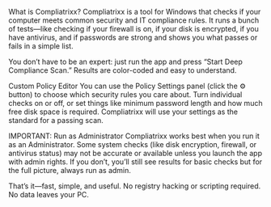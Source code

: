 What is Compliatrixx?
Compliatrixx is a tool for Windows that checks if your computer meets common security and IT compliance rules. It runs a bunch of tests—like checking if your firewall is on, if your disk is encrypted, if you have antivirus, and if passwords are strong and shows you what passes or fails in a simple list.

You don’t have to be an expert: just run the app and press “Start Deep Compliance Scan.” Results are color-coded and easy to understand.

Custom Policy Editor
You can use the Policy Settings panel (click the ⚙️ button) to choose which security rules you care about.
Turn individual checks on or off, or set things like minimum password length and how much free disk space is required.
Compliatrixx will use your settings as the standard for a passing scan.

IMPORTANT: Run as Administrator
Compliatrixx works best when you run it as an Administrator.
Some system checks (like disk encryption, firewall, or antivirus status) may not be accurate or available unless you launch the app with admin rights.
If you don’t, you’ll still see results for basic checks but for the full picture, always run as admin.

That’s it—fast, simple, and useful.
No registry hacking or scripting required.
No data leaves your PC.

